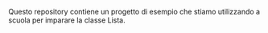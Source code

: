 Questo repository contiene un progetto di esempio che stiamo utilizzando a scuola per imparare la classe Lista.
